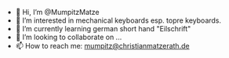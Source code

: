 - 👋 Hi, I’m @MumpitzMatze
- 👀 I’m interested in mechanical keyboards esp. topre keyboards.
- 🌱 I’m currently learning german short hand "Eilschrift"
- 💞️ I’m looking to collaborate on ...
- 📫 How to reach me: mumpitz@christianmatzerath.de

<!---
MumpitzMatze/MumpitzMatze is a ✨ special ✨ repository because its `README.md` (this file) appears on your GitHub profile.
You can click the Preview link to take a look at your changes.
--->
